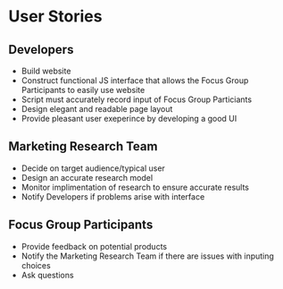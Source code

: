 <h1>User Stories</h1>
<p>   </p>
<h2>Developers</h2>
  <ul>
    <li>Build website</li>
    <li>Construct functional JS interface that allows the Focus Group Participants to easily use website</li>
    <li>Script must accurately record input of Focus Group Particiants</li>
    <li>Design elegant and readable page layout</li>
    <li>Provide pleasant user exeperince by developing a good UI</li>
  </ul>

<h2>Marketing Research Team</h2>
  <ul>
    <li>Decide on target audience/typical user</li>
    <li>Design an accurate research model</li>
    <liRrecruit Focus Group Participants who reflect the target audience</li>
    <li>Monitor implimentation of research to ensure accurate results</li>
    <li>Notify Developers if problems arise with interface</li>
  </ul>

<h2>Focus Group Participants</h2>
  <ul>
    <li>Provide feedback on potential products</li>
    <li>Notify the Marketing Research Team if there are issues with inputing choices</li>
    <li>Ask questions</li>




